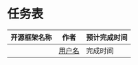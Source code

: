 # 任务表
| 开源框架名称        | 作者           |      预计完成时间    |
| ------------- |:-------------:| ------------- |
|        |  [用户名](git地址) |   完成时间 |    









